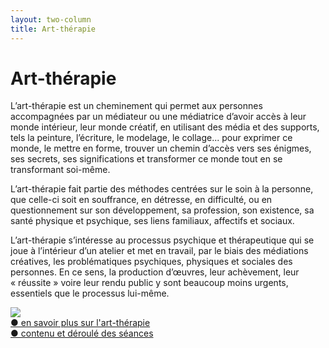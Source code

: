 ```yaml
---
layout: two-column
title: Art-thérapie
---
```

# Art-thérapie  

L’art-thérapie est un cheminement qui permet aux personnes accompagnées par un médiateur ou une médiatrice d’avoir accès à leur monde intérieur, leur monde créatif, en utilisant des média et des supports, tels la peinture, l’écriture, le modelage, le collage... pour exprimer ce monde, le mettre en forme, trouver un chemin d’accès vers ses énigmes, ses secrets, ses significations et transformer ce monde tout en se transformant soi-même. 

L’art-thérapie fait partie des méthodes centrées sur le soin à la personne, que celle-ci soit en souffrance, en détresse, en difficulté, ou en questionnement sur son développement, sa profession, son existence, sa santé physique et psychique, ses liens familiaux, affectifs et sociaux.

L’art-thérapie s’intéresse au processus psychique et thérapeutique qui se joue à l’intérieur d’un atelier et met en travail, par le biais des médiations créatives, les problématiques psychiques, physiques et sociales des personnes. En ce sens, la production d’œuvres, leur achèvement, leur « réussite » voire leur rendu public  y sont beaucoup moins urgents, essentiels que le processus lui-même. 

<div class="image-text-container">
  <div class="left-flex">
  <img src="http://res.cloudinary.com/dnxcesebo/image/upload/c_scale,h_250,r_10/v1526489453/décapsulette_gxq8bb.jpg">
  </div>
  <div class="right-flex">
    <a href="art-therapie-plus">● en savoir plus sur l'art-thérapie</a><br>
    <a href="contenu-des-seances-art-therapie">● contenu et déroulé des séances</a>
  </div>




